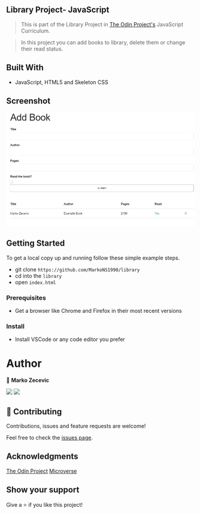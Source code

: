 ## Library Project- JavaScript

> This is part of the Library Project in [The Odin Project's](https://www.theodinproject.com/courses/javascript/lessons/library) JavaScript Curriculum.

> In this project you can add books to library, delete them or change their read status.

## Built With

- JavaScript, HTML5 and Skeleton CSS

## Screenshot

![](images/screenshot.JPG)

## Getting Started

To get a local copy up and running follow these simple example steps.

- git clone `https://github.com/MarkoNS1990/library`
- cd into the `library`
- open `index.html`

### Prerequisites

- Get a browser like Chrome and Firefox in their most recent versions

### Install

- Install VSCode or any code editor you prefer

# Author

👤 **Marko Zecevic**

[![](https://img.shields.io/badge/GitHub-100000?style=for-the-badge&logo=github&logoColor=white)](https://github.com/MarkoNS1990)
[![](https://img.shields.io/badge/LinkedIn-0077B5?style=for-the-badge&logo=linkedin&logoColor=white)](https://www.linkedin.com/in/zecevicmarko/)

## 🤝 Contributing

Contributions, issues and feature requests are welcome!

Feel free to check the [issues page](https://github.com/iliebabcenco/library-project/issues).

## Acknowledgments

[The Odin Project](https://www.theodinproject.com)
[Microverse](https://www.microverse.org)

## Show your support

Give a ⭐️ if you like this project!
